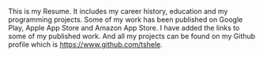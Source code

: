 This is my Resume. It includes my career history, education and my programming projects. Some of my work has been published on Google Play, Apple App Store and Amazon App Store. I have added the links to some of my published work. And all my projects can be found on my Github profile which is https://www.github.com/tshele.
